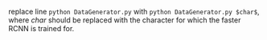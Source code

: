 replace line `python DataGenerator.py` with `python DataGenerator.py $char$`, where $char$ should be replaced with the character for which the faster RCNN is trained for.
